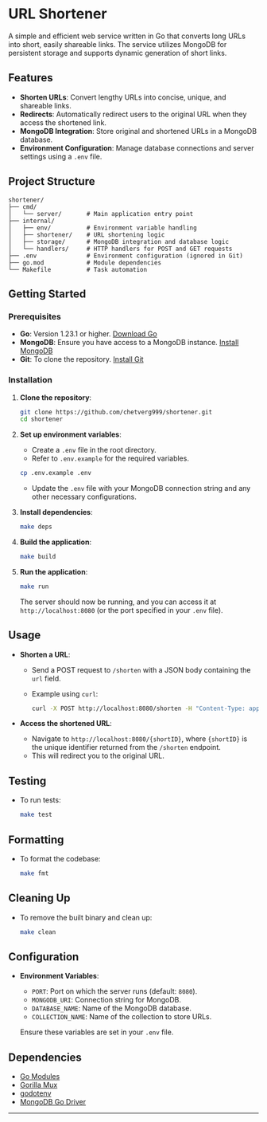 # URL Shortener

A simple and efficient web service written in Go that converts long URLs into short, easily shareable links. The service utilizes MongoDB for persistent storage and supports dynamic generation of short links.

## Features

- **Shorten URLs**: Convert lengthy URLs into concise, unique, and shareable links.
- **Redirects**: Automatically redirect users to the original URL when they access the shortened link.
- **MongoDB Integration**: Store original and shortened URLs in a MongoDB database.
- **Environment Configuration**: Manage database connections and server settings using a `.env` file.

## Project Structure

```plaintext
shortener/
├── cmd/
│   └── server/       # Main application entry point
├── internal/
│   ├── env/          # Environment variable handling
│   ├── shortener/    # URL shortening logic
│   ├── storage/      # MongoDB integration and database logic
│   └── handlers/     # HTTP handlers for POST and GET requests
├── .env              # Environment configuration (ignored in Git)
├── go.mod            # Module dependencies
└── Makefile          # Task automation
```

## Getting Started

### Prerequisites

- **Go**: Version 1.23.1 or higher. [Download Go](https://golang.org/dl/)
- **MongoDB**: Ensure you have access to a MongoDB instance. [Install MongoDB](https://docs.mongodb.com/manual/installation/)
- **Git**: To clone the repository. [Install Git](https://git-scm.com/book/en/v2/Getting-Started-Installing-Git)

### Installation

1. **Clone the repository**:

   ```bash
   git clone https://github.com/chetverg999/shortener.git
   cd shortener
   ```

2. **Set up environment variables**:

   - Create a `.env` file in the root directory.
   - Refer to `.env.example` for the required variables.

   ```bash
   cp .env.example .env
   ```

   - Update the `.env` file with your MongoDB connection string and any other necessary configurations.

3. **Install dependencies**:

   ```bash
   make deps
   ```

4. **Build the application**:

   ```bash
   make build
   ```

5. **Run the application**:

   ```bash
   make run
   ```

   The server should now be running, and you can access it at `http://localhost:8080` (or the port specified in your `.env` file).

## Usage

- **Shorten a URL**:
  - Send a POST request to `/shorten` with a JSON body containing the `url` field.
  - Example using `curl`:

    ```bash
    curl -X POST http://localhost:8080/shorten -H "Content-Type: application/json" -d '{"url": "https://example.com"}'
    ```

- **Access the shortened URL**:
  - Navigate to `http://localhost:8080/{shortID}`, where `{shortID}` is the unique identifier returned from the `/shorten` endpoint.
  - This will redirect you to the original URL.

## Testing

- To run tests:

  ```bash
  make test
  ```

## Formatting

- To format the codebase:

  ```bash
  make fmt
  ```

## Cleaning Up

- To remove the built binary and clean up:

  ```bash
  make clean
  ```

## Configuration

- **Environment Variables**:
  - `PORT`: Port on which the server runs (default: `8080`).
  - `MONGODB_URI`: Connection string for MongoDB.
  - `DATABASE_NAME`: Name of the MongoDB database.
  - `COLLECTION_NAME`: Name of the collection to store URLs.

  Ensure these variables are set in your `.env` file.

## Dependencies

- [Go Modules](https://github.com/golang/go/wiki/Modules)
- [Gorilla Mux](https://github.com/gorilla/mux)
- [godotenv](https://github.com/joho/godotenv)
- [MongoDB Go Driver](https://go.mongodb.org/mongo-driver)

---
